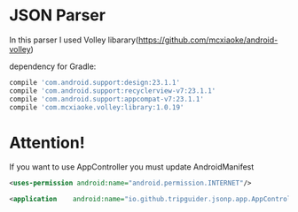# JSON Parser
In this parser I used Volley libarary(https://github.com/mcxiaoke/android-volley)

dependency for Gradle:
``` groovy
compile 'com.android.support:design:23.1.1'
compile 'com.android.support:recyclerview-v7:23.1.1'
compile 'com.android.support:appcompat-v7:23.1.1'
compile 'com.mcxiaoke.volley:library:1.0.19'
```

# Attention!
If you want to use AppController you must update AndroidManifest
``` xml
<uses-permission android:name="android.permission.INTERNET"/>

<application    android:name="io.github.tripguider.jsonp.app.AppController"></application>
```
